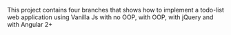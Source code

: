 This project contains four branches that shows how to implement a todo-list web application using Vanilla Js with no OOP, with OOP, with jQuery and with Angular 2+
